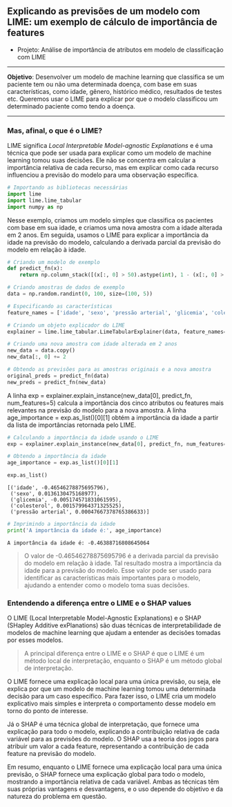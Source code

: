 ## Explicando as previsões de um modelo com LIME: um exemplo de cálculo de importância de features

- Projeto: Análise de importância de atributos em modelo de classificação com LIME



---

**Objetivo**: Desenvolver um modelo de machine learning que classifica se um paciente tem ou não uma determinada doença, com base em suas características, como idade, gênero, histórico médico, resultados de testes etc. Queremos usar o LIME para explicar por que o modelo classificou um determinado paciente como tendo a doença.

---

### Mas, afinal, o que é o LIME?

LIME significa *Local Interpretable Model-agnostic Explanations* e é uma técnica que pode ser usada para explicar como um modelo de machine learning tomou suas decisões. Ele não se concentra em calcular a importância relativa de cada recurso, mas em explicar como cada recurso influenciou a previsão do modelo para uma observação específica.

```python
# Importando as bibliotecas necessárias
import lime
import lime.lime_tabular
import numpy as np
```

Nesse exemplo, criamos um modelo simples que classifica os pacientes com base em sua idade, e criamos uma nova amostra com a idade alterada em 2 anos. Em seguida, usamos o LIME para explicar a importância da idade na previsão do modelo, calculando a derivada parcial da previsão do modelo em relação à idade.


```python
# Criando um modelo de exemplo
def predict_fn(x):
    return np.column_stack([(x[:, 0] > 50).astype(int), 1 - (x[:, 0] > 50).astype(int)])

# Criando amostras de dados de exemplo
data = np.random.randint(0, 100, size=(100, 5))

# Especificando as características
feature_names = ['idade', 'sexo', 'pressão arterial', 'glicemia', 'colesterol']

# Criando um objeto explicador do LIME
explainer = lime.lime_tabular.LimeTabularExplainer(data, feature_names=feature_names, class_names=['Não', 'Sim'], discretize_continuous=False)

# Criando uma nova amostra com idade alterada em 2 anos
new_data = data.copy()
new_data[:, 0] += 2

# Obtendo as previsões para as amostras originais e a nova amostra
original_preds = predict_fn(data)
new_preds = predict_fn(new_data)
```

A linha exp = explainer.explain_instance(new_data[0], predict_fn, num_features=5) calcula a importância dos cinco atributos ou features mais relevantes na previsão do modelo para a nova amostra. A linha age_importance = exp.as_list()[0][1] obtém a importância da idade a partir da lista de importâncias retornada pelo LIME.


```python
# Calculando a importância da idade usando o LIME
exp = explainer.explain_instance(new_data[0], predict_fn, num_features=5)

# Obtendo a importância da idade
age_importance = exp.as_list()[0][1]

exp.as_list()
```

    [('idade', -0.46546278875695796),
     ('sexo', 0.0136130475168977),
     ('glicemia', -0.005174571831061595),
     ('colesterol', 0.001579964371325525),
     ('pressão arterial', 0.00047667378765386633)]




```python
# Imprimindo a importância da idade
print('A importância da idade é:', age_importance)
```

    A importância da idade é: -0.46388716808645064
    

> O valor de -0.46546278875695796 é a derivada parcial da previsão do modelo em relação à idade. Tal resultado mostra a importância da idade para a previsão do modelo. Esse valor pode ser usado para identificar as características mais importantes para o modelo, ajudando a entender como o modelo toma suas decisões.

### Entendendo a diferença entre o LIME e o SHAP values

O LIME (Local Interpretable Model-Agnostic Explanations) e o SHAP (SHapley Additive exPlanations) são duas técnicas de interpretabilidade de modelos de machine learning que ajudam a entender as decisões tomadas por esses modelos.

> A principal diferença entre o LIME e o SHAP é que o LIME é um método local de interpretação, enquanto o SHAP é um método global de interpretação.

O LIME fornece uma explicação local para uma única previsão, ou seja, ele explica por que um modelo de machine learning tomou uma determinada decisão para um caso específico. Para fazer isso, o LIME cria um modelo explicativo mais simples e interpreta o comportamento desse modelo em torno do ponto de interesse.

Já o SHAP é uma técnica global de interpretação, que fornece uma explicação para todo o modelo, explicando a contribuição relativa de cada variável para as previsões do modelo. O SHAP usa a teoria dos jogos para atribuir um valor a cada feature, representando a contribuição de cada feature na previsão do modelo.

Em resumo, enquanto o LIME fornece uma explicação local para uma única previsão, o SHAP fornece uma explicação global para todo o modelo, mostrando a importância relativa de cada variável. Ambas as técnicas têm suas próprias vantagens e desvantagens, e o uso depende do objetivo e da natureza do problema em questão.

